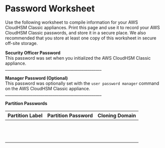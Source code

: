 # Password Worksheet<a name="password_worksheet"></a>

Use the following worksheet to compile information for your AWS CloudHSM Classic appliances\. Print this page and use it to record your AWS CloudHSM Classic passwords, and store it in a secure place\. We also recommended that you store at least one copy of this worksheet in secure off\-site storage\. 

**Security Officer Password**  
This password was set when you initialized the AWS CloudHSM Classic appliance\.  
\_\_\_\_\_\_\_\_\_\_\_\_\_\_\_\_\_\_\_\_\_\_\_\_\_\_\_\_\_\_\_\_\_\_\_\_\_\_\_\_\_\_\_\_\_\_\_\_\_

**Manager Password \(Optional\)**  
This password was optionally set with the `user password manager` command on the AWS CloudHSM Classic appliance\.  
\_\_\_\_\_\_\_\_\_\_\_\_\_\_\_\_\_\_\_\_\_\_\_\_\_\_\_\_\_\_\_\_\_\_\_\_\_\_\_\_\_\_\_\_\_\_\_\_\_


**Partition Passwords**  

| Partition Label | Partition Password | Cloning Domain | 
| --- | --- | --- | 
|  |  |  | 
|  |  |  | 
|  |  |  | 
|  |  |  | 
|  |  |  | 
|  |  |  | 
|  |  |  | 
|  |  |  | 
|  |  |  | 
|  |  |  | 
|  |  |  | 
|  |  |  | 